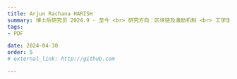 ```yaml
---
title: Arjun Rachana HARISH  
summary: 博士后研究员 2024.9 - 至今 <br> 研究方向：区块链及激励机制 <br> 工学学士 (印度信息技术学院) <br> 哲学博士 (香港大学)
tags:
- PDF

date: 2024-04-30
order: 5
# external_link: http://github.com

---
```

